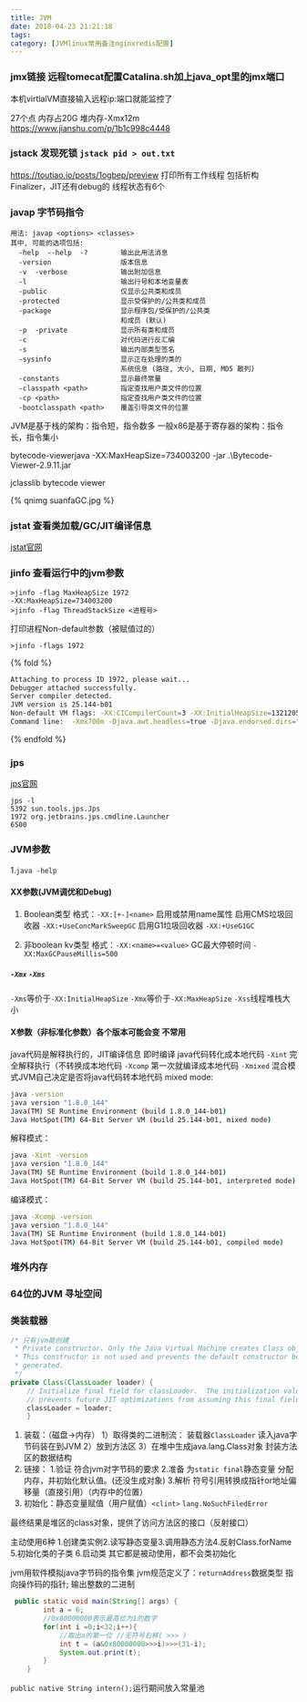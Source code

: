 ```yaml
---
title: JVM
date: 2018-04-23 21:21:18
tags:
category: [JVMlinux常用备注nginxredis配置]
---
```


### jmx链接 远程tomecat配置Catalina.sh加上java_opt里的jmx端口
本机virtlalVM直接输入远程ip:端口就能监控了

27个点 内存占20G
堆内存-Xmx12m
https://www.jianshu.com/p/1b1c998c4448

### jstack 发现死锁 `jstack pid > out.txt`
https://toutiao.io/posts/1ogbep/preview
打印所有工作线程 包括析构Finalizer，JIT还有debug的
线程状态有6个


### javap 字节码指令
```shell
用法: javap <options> <classes>
其中, 可能的选项包括:
  -help  --help  -?        输出此用法消息
  -version                 版本信息
  -v  -verbose             输出附加信息
  -l                       输出行号和本地变量表
  -public                  仅显示公共类和成员
  -protected               显示受保护的/公共类和成员
  -package                 显示程序包/受保护的/公共类
                           和成员 (默认)
  -p  -private             显示所有类和成员
  -c                       对代码进行反汇编
  -s                       输出内部类型签名
  -sysinfo                 显示正在处理的类的
                           系统信息 (路径, 大小, 日期, MD5 散列)
  -constants               显示最终常量
  -classpath <path>        指定查找用户类文件的位置
  -cp <path>               指定查找用户类文件的位置
  -bootclasspath <path>    覆盖引导类文件的位置
```

JVM是基于栈的架构：指令短，指令数多
一般x86是基于寄存器的架构：指令长，指令集小

bytecode-viewerjava -XX:MaxHeapSize=734003200 -jar .\Bytecode-Viewer-2.9.11.jar 

jclasslib bytecode viewer




{% qnimg suanfaGC.jpg %}

### jstat 查看类加载/GC/JIT编译信息
[jstat官网](https://docs.oracle.com/javase/8/docs/technotes/tools/unix/jstat.html)



### jinfo 查看运行中的jvm参数
```shell
>jinfo -flag MaxHeapSize 1972
-XX:MaxHeapSize=734003200
>jinfo -flag ThreadStackSize <进程号>
```
打印进程Non-default参数（被赋值过的）
```shell
>jinfo -flags 1972
```
{% fold %}
```sh
Attaching to process ID 1972, please wait...
Debugger attached successfully.
Server compiler detected.
JVM version is 25.144-b01
Non-default VM flags: -XX:CICompilerCount=3 -XX:InitialHeapSize=132120576 -XX:MaxHeapSize=734003200 -XX:MaxNewSize=244318208 -XX:MinHeapDeltaBytes=524288 -XX:NewSize=44040192 -XX:OldSize=88080384 -XX:+UseCompressedClassPointers -XX:+UseCompressedOops -XX:+UseFastUnorderedTimeStamps -XX:-UseLargePagesIndividualAllocation -XX:+UseParallelGC
Command line:  -Xmx700m -Djava.awt.headless=true -Djava.endorsed.dirs="" -Djdt.compiler.useSingleThread=true -Dpreload.project.path=D:/demo/algLearn -Dpreload.config.path=C:/Users/cecil/.IntelliJIdea2017.2/config/options -Dcompile.parallel=false -Drebuild.on.dependency.change=true -Djava.net.preferIPv4Stack=true -Dio.netty.initialSeedUniquifier=1077334432047011613 -Dfile.encoding=GBK -Djps.file.types.component.name=FileTypeManager -Duser.language=zh -Duser.country=CN -Didea.paths.selector=IntelliJIdea2017.2 -Didea.home.path=C:\Program Files\JetBrains\IntelliJ IDEA 2017.2.5 -Didea.config.path=C:\Users\cecil\.IntelliJIdea2017.2\config -Didea.plugins.path=C:\Users\cecil\.IntelliJIdea2017.2\config\plugins -Djps.log.dir=C:/Users/cecil/.IntelliJIdea2017.2/system/log/build-log -Djps.fallback.jdk.home=C:/Program Files/JetBrains/IntelliJ IDEA 2017.2.5/jre64 -Djps.fallback.jdk.version=1.8.0_152-release -Dio.netty.noUnsafe=true -Djava.io.tmpdir=C:/Users/cecil/.IntelliJIdea2017.2/system/compile-server/alglearn_d660bc04/_temp_ -Djps.backward.ref.index.builder=true -Dkotlin.incremental.compilation.experimental=true -Dkotlin.daemon.enabled -Dkotlin.daemon.client.alive.path="C:\Users\cecil\AppData\Local\Temp\kotlin-idea-4845382868272217760-is-running"
```

{% endfold %}

### jps
[jps官网](https://docs.oracle.com/javase/7/docs/technotes/tools/share/jps.html)
```shell
jps -l
5392 sun.tools.jps.Jps
1972 org.jetbrains.jps.cmdline.Launcher
6500
```

### JVM参数
1.`java -help`

#### XX参数(JVM调优和Debug)
1. Boolean类型
格式：`-XX:[+-]<name>` 启用或禁用name属性
启用CMS垃圾回收器
`-XX:+UseConcMarkSweepGC`
启用G1垃圾回收器
`-XX:+UseG1GC`

2. 非boolean kv类型
格式：`-XX:<name>=<value>`
GC最大停顿时间
`-XX:MaxGCPauseMillis=500`

##### `-Xmx` `-Xms`
`-Xms`等价于`-XX:InitialHeapSize`
`-Xmx`等价于`-XX:MaxHeapSize`
`-Xss`线程堆栈大小

#### X参数（非标准化参数）各个版本可能会变 不常用
java代码是解释执行的，JIT编译信息 即时编译 java代码转化成本地代码
`-Xint` 完全解释执行（不转换成本地代码
`-Xcomp` 第一次就编译成本地代码
`-Xmixed` 混合模式JVM自己决定是否将java代码转本地代码
mixed mode: 
```sh
java -version
java version "1.8.0_144"
Java(TM) SE Runtime Environment (build 1.8.0_144-b01)
Java HotSpot(TM) 64-Bit Server VM (build 25.144-b01, mixed mode)
```
解释模式：
```sh
java -Xint -version
java version "1.8.0_144"
Java(TM) SE Runtime Environment (build 1.8.0_144-b01)
Java HotSpot(TM) 64-Bit Server VM (build 25.144-b01, interpreted mode)
```
编译模式：
```sh
java -Xcomp -version
java version "1.8.0_144"
Java(TM) SE Runtime Environment (build 1.8.0_144-b01)
Java HotSpot(TM) 64-Bit Server VM (build 25.144-b01, compiled mode)
```

### 堆外内存

### 64位的JVM 寻址空间

### 类装载器
```java
/* 只有jvm能创建
 * Private constructor. Only the Java Virtual Machine creates Class objects.
 * This constructor is not used and prevents the default constructor being
 * generated.
 */
private Class(ClassLoader loader) {
    // Initialize final field for classLoader.  The initialization value of non-null
    // prevents future JIT optimizations from assuming this final field is null.
    classLoader = loader;
    }
```
1. 装载：（磁盘->内存）
1）取得类的二进制流：
装载器`ClassLoader` 读入java字节码装在到JVM
2）放到方法区
3）在堆中生成java.lang.Class对象 封装方法区的数据结构
2. 链接：
1.验证 符合jvm对字节码的要求
2.准备 为`static final`静态变量 分配内存，并初始化默认值。(还没生成对象)
3.解析 符号引用转换成指针or地址偏移量（直接引用）（内存中的位置）
3. 初始化：静态变量赋值（用户赋值）`<clint>`
    `lang.NoSuchFiledError`

最终结果是堆区的class对象，提供了访问方法区的接口（反射接口）

主动使用6种
1.创建类实例2.读写静态变量3.调用静态方法4.反射Class.forName 5.初始化类的子类 6.启动类
其它都是被动使用，都不会类初始化

jvm用软件模拟java字节码的指令集
jvm规范定义了：`returnAddress`数据类型 指向操作码的指针;
输出整数的二进制
```java
 public static void main(String[] args) {
        int a = 6;
        //0x80000000表示最高位为1的数字
        for(int i =0;i<32;i++){
            //取出a的第一位 //无符号右移( >>> )
            int t = (a&0x80000000>>>i)>>>(31-i);
            System.out.print(t);
        }
    }
```

`public native String intern();`运行期间放入常量池